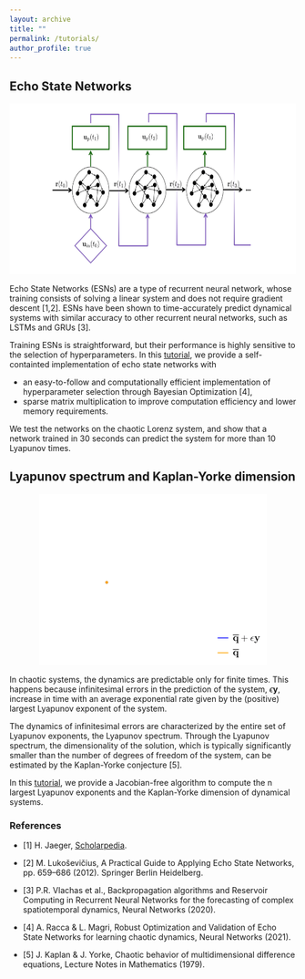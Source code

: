 ```yaml
---
layout: archive
title: ""
permalink: /tutorials/
author_profile: true
---
```


## Echo State Networks

<p align='center'>
<img src="../files/ESN_loop.png" style="height:300px">
</p>

Echo State Networks (ESNs) are a type of recurrent neural network, whose training consists of solving a linear system and does not require gradient descent [1,2]. ESNs have been shown to time-accurately predict dynamical systems with similar accuracy to other recurrent neural networks, such as LSTMs and GRUs [3]. 

Training ESNs is straightforward, but their performance is highly sensitive to the selection of hyperparameters.
In this [tutorial](https://github.com/alberacca/Echo-State-Networks), we provide a self-containted implementation of echo state networks with
 * an easy-to-follow and computationally efficient implementation of hyperparameter selection through Bayesian Optimization [4],
 * sparse matrix multiplication to improve computation efficiency and lower memory requirements.

We test the networks on the chaotic Lorenz system, and show that a network trained in 30 seconds can predict the system for more than 10 Lyapunov times.


## Lyapunov spectrum and Kaplan-Yorke dimension

<p align='center'>
<img src="../files/lorenz.gif" style="height:300px">
</p>

In chaotic systems, the dynamics are predictable only for finite times. This happens because infinitesimal errors in the prediction of the system, $\epsilon\mathbf{y}$, increase in time with an average exponential rate given by the (positive) largest Lyapunov exponent of the system.  

The dynamics of infinitesimal errors are characterized by the entire set of Lyapunov exponents, the Lyapunov spectrum. Through the Lyapunov spectrum, the dimensionality of the solution, which is typically significantly smaller than the number of degrees of freedom of the system, can be estimated by the Kaplan-Yorke conjecture [5]. 

In this [tutorial](https://github.com/alberacca/Lyapunov-spectrum), we provide a Jacobian-free algorithm to compute the n largest Lyapunov exponents and the Kaplan-Yorke dimension of dynamical systems. 


### References 

- [1] H. Jaeger, [Scholarpedia](http://www.scholarpedia.org/w/index.php?title=Echo_state_network).

- [2] M. Lukoševičius, A Practical Guide to Applying Echo State Networks, pp. 659–686 (2012). Springer Berlin Heidelberg. 

- [3] P.R. Vlachas et al., Backpropagation algorithms and Reservoir Computing in Recurrent Neural Networks for the forecasting of complex spatiotemporal dynamics, Neural Networks (2020).

- [4] A. Racca & L. Magri, Robust Optimization and Validation of Echo State Networks for learning chaotic dynamics, Neural Networks (2021).

- [5] J. Kaplan & J. Yorke, Chaotic behavior of multidimensional difference equations, Lecture Notes in Mathematics (1979).
